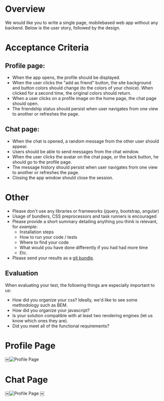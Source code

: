 # Overview
We would like you to write a single page, mobile­based web app without any backend. Below is the user story, followed by the design.

# Acceptance Criteria

## Profile page:
- When the app opens, the profile should be displayed.
- When the user clicks the "add as friend" button, the site background and button colors
should change (to the colors of your choice). When clicked for a second time, the
original colors should return.
- When a user clicks on a profile image on the home page, the chat page should open.
- The friendship status should persist when user navigates from one view to another or refreshes the page.

## Chat page:
- When the chat is opened, a random message from the other user should appear.
- Users should be able to send messages from the chat window.
- When the user clicks the avatar on the chat page, or the back button, he should go to
the profile page.
- The message history should persist when user navigates from one view to another or refreshes the page.
- Closing the app window should close the session.

# Other
- Please don't use any libraries or frameworks (jquery, bootstrap, angular)
- Usage of bundlers, CSS preprocessors and task runners is encouraged 
- Please provide a short summary detailing anything you think is relevant, for _example_:
  - Installation steps
  - How to run your code / tests
  - Where to find your code
  - What would you have done differently if you had had more time
  - Etc.
- Please send your results as a [git bundle](https://git-scm.com/docs/git-bundle).

## Evaluation
When evaluating your test, the following things are especially important to us:

- How did you organize your css?  Ideally, we'd like to see some methodology such as BEM.
- How did you organize your javascript?
- Is your solution compatible with at least two rendering engines (let us know which ones they are).
- Did you meet all of the functional requirements? 


# Profile Page
￼![Profile Page](./img/profile-page.png)

# Chat Page
￼![Profile Page](./img/chat-page.png)
￼
